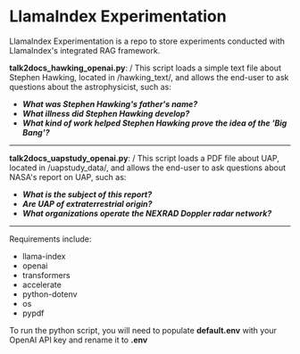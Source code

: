 # LlamaIndex Experimentation
LlamaIndex Experimentation is a repo to store experiments conducted with LlamaIndex's integrated RAG framework.

**talk2docs_hawking_openai.py**: /
This script loads a simple text file about Stephen Hawking, located in /hawking_text/, and
allows the end-user to ask questions about the astrophysicist, such as:

* ***What was Stephen Hawking's father's name?***
* ***What illness did Stephen Hawking develop?***
* ***What kind of work helped Stephen Hawking prove the idea of the 'Big Bang'?***

--------

**talk2docs_uapstudy_openai.py**: /
This script loads a PDF file about UAP, located in /uapstudy_data/, and
allows the end-user to ask questions about NASA's report on UAP, such as:

* ***What is the subject of this report?***
* ***Are UAP of extraterrestrial origin?***
* ***What organizations operate the NEXRAD Doppler radar network?***

--------

Requirements include:
* llama-index
* openai
* transformers
* accelerate
* python-dotenv
* os
* pypdf

To run the python script, you will need to populate **default.env** with your OpenAI API key and rename it to **.env**
